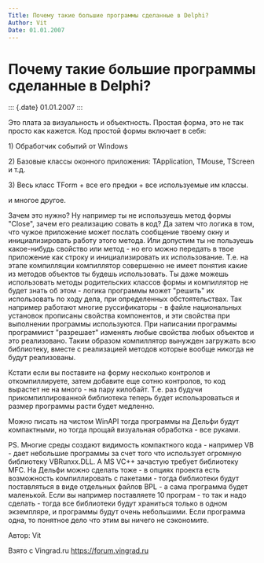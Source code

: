 ```yaml
---
Title: Почему такие большие программы сделанные в Delphi?
Author: Vit
Date: 01.01.2007
---
```



Почему такие большие программы сделанные в Delphi?
==================================================

::: {.date}
01.01.2007
:::

Это плата за визуальность и объектность. Простая форма, это не так
просто как кажется. Код простой формы включает в себя:

1\) Обработчик событий от Windows

2\) Базовые классы оконного приложения: TApplication, TMouse, TScreen и
т.д.

3\) Весь класс TForm + все его предки + все используемые им классы.

и многое другое.

Зачем это нужно? Ну например ты не используешь метод формы \"Close\",
зачем его реализацию совать в код? Да затем что логика в том, что чужое
приложение может послать сообщение твоему окну и инициализировать работу
этого метода. Или допустим ты не пользуешь какое-нибудь свойство или
метод - но его можно передать в твое приложение как строку и
инициализировать их использование. Т.е. на этапе компилляции компиллятор
совершенно не имеет понятия какие из методов объектов ты будешь
использовать. Ты даже можешь использовать методы родительских классов
формы и компиллятор не будет знать об этом - логика программы может
\"решить\" их использовать по ходу дела, при определенных
обстоятельствах. Так например работают многие руссификаторы - в файле
национальных установок прописаны свойства компонентов, и эти свойства
при выполнении программы используются. При написании программы
программист \"разрешает\" изменять любые свойства любых объектов и это
реализовано. Таким образом компиллятор вынужден загружать всю
библиотеку, вместе с реализацией методов которые вообще никогда не будут
реализованы.

Кстати если вы поставите на форму несколько контролов и откомпиллируете,
затем добавите еще сотню контролов, то код вырастет не на много - на
пару килобайт. Т.е. раз будучи прикомпиллированной библиотека теперь
будет использроваться и размер программы расти будет медленно.

Можно писать на чистом WinAPI тогда программы на Дельфи будут
компактными, но тогда прощай визуальная обработка - все руками.

PS. Многие среды создают видимость компактного кода - например VB - дает
небольшие программы за счет того что использует огромную библиотеку
VBRunxx.DLL. А MS VC++ зачастую требует библиотеку MFC. На Дельфи можно
сделать тоже - в опциях проекта есть возможность компиллировать с
пакетами - тогда библиотеки будут поставляться в виде отдельных файлов
BPL - а сама программа будет маленькой. Если вы например поставляете 10
програм - то так и надо сделать - тогда все библиотеки будут храниться
только в одном экземпляре, и программы будут очень небольшими. Если
программа одна, то понятное дело что этим вы ничего не сэкономите.

Автор: Vit

Взято с Vingrad.ru <https://forum.vingrad.ru>
